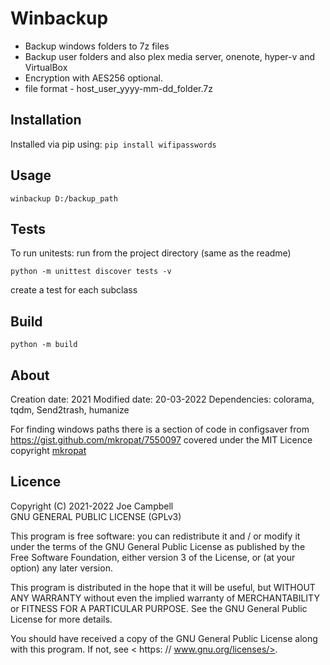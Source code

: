 # Winbackup
- Backup windows folders to 7z files
- Backup user folders and also plex media server, onenote, hyper-v and VirtualBox
- Encryption with AES256 optional.
- file format - host_user_yyyy-mm-dd_folder.7z

Installation
------------
Installed via pip using: ``pip install wifipasswords``

Usage
-----
```shell
winbackup D:/backup_path
```

Tests
-----
To run unitests:
run from the project directory (same as the readme)
```shell
python -m unittest discover tests -v
```
create a test for each subclass

Build
-----
```shell
python -m build
```

About
-----
Creation date: 2021
Modified date: 20-03-2022
Dependencies: colorama, tqdm, Send2trash, humanize

For finding windows paths there is a section of code in configsaver from https://gist.github.com/mkropat/7550097 covered under the MIT Licence copyright [mkropat](https://gist.github.com/mkropat/7550097)

Licence
-------
Copyright (C) 2021-2022 Joe Campbell  
 GNU GENERAL PUBLIC LICENSE (GPLv3)  

This program is free software: you can redistribute it and / or modify
it under the terms of the GNU General Public License as published by
the Free Software Foundation, either version 3 of the License, or
(at your option) any later version.

This program is distributed in the hope that it will be useful,
but WITHOUT ANY WARRANTY
without even the implied warranty of
MERCHANTABILITY or FITNESS FOR A PARTICULAR PURPOSE.  See the
GNU General Public License for more details.

You should have received a copy of the GNU General Public License
along with this program.  If not, see < https: // www.gnu.org/licenses/>.